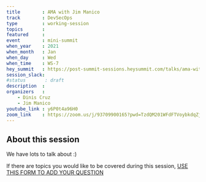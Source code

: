 ```yaml
---
title        : AMA with Jim Manico
track        : DevSecOps
type         : working-session
topics       :
featured     :
event        : mini-summit
when_year    : 2021
when_month   : Jan
when_day     : Wed
when_time    : WS-7
hey_summit   : https://post-summit-sessions.heysummit.com/talks/ama-with-jim-manico/
session_slack:
#status       : draft
description  :
organizers   :
    - Dinis Cruz
    - Jim Manico
youtube_link : y6P0t4a96H0
zoom_link    : https://zoom.us/j/93709900165?pwd=TzdQM201WFdFTVoybkdqZjB3WkNIZz09
---
```


## About this session


We have lots to talk about :) 

If there are topics you would like to be covered during this session, [USE THIS FORM TO ADD YOUR QUESTION](https://docs.google.com/forms/d/e/1FAIpQLSfzcKgeD6TL5QfcDcKt8DOglBqm1RABZWLZfhC59MCPPJDJUQ/viewform)
